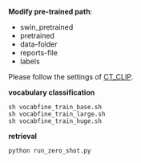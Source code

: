 **Modify pre-trained path**:
- swin_pretrained
- pretrained
- data-folder
- reports-file
- labels

Please follow the settings of [CT_CLIP](https://github.com/ibrahimethemhamamci/CT-CLIP).

**vocabulary classification**
```
sh vocabfine_train_base.sh
sh vocabfine_train_large.sh
sh vocabfine_train_huge.sh
```
**retrieval**
```
python run_zero_shot.py
```